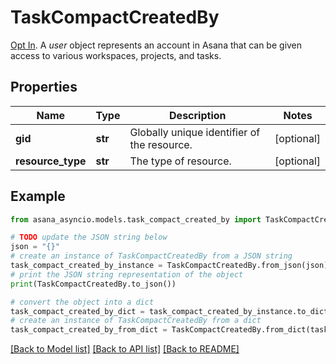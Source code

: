 # TaskCompactCreatedBy

[Opt In](/docs/inputoutput-options). A *user* object represents an account in Asana that can be given access to various workspaces, projects, and tasks.

## Properties

Name | Type | Description | Notes
------------ | ------------- | ------------- | -------------
**gid** | **str** | Globally unique identifier of the resource. | [optional] 
**resource_type** | **str** | The type of resource. | [optional] 

## Example

```python
from asana_asyncio.models.task_compact_created_by import TaskCompactCreatedBy

# TODO update the JSON string below
json = "{}"
# create an instance of TaskCompactCreatedBy from a JSON string
task_compact_created_by_instance = TaskCompactCreatedBy.from_json(json)
# print the JSON string representation of the object
print(TaskCompactCreatedBy.to_json())

# convert the object into a dict
task_compact_created_by_dict = task_compact_created_by_instance.to_dict()
# create an instance of TaskCompactCreatedBy from a dict
task_compact_created_by_from_dict = TaskCompactCreatedBy.from_dict(task_compact_created_by_dict)
```
[[Back to Model list]](../README.md#documentation-for-models) [[Back to API list]](../README.md#documentation-for-api-endpoints) [[Back to README]](../README.md)


